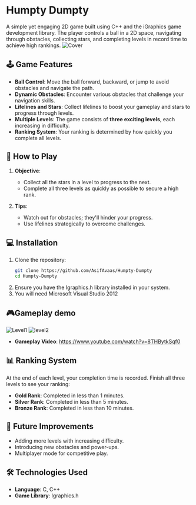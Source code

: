 # Humpty Dumpty  

A simple yet engaging 2D game built using C++ and the iGraphics game development library. The player controls a ball in a 2D space, navigating through obstacles, collecting stars, and completing levels in record time to achieve high rankings.
![Cover](https://github.com/user-attachments/assets/d9dc737c-4259-4f1e-9b6b-d170603d6a31)

## 🕹️ Game Features  

- **Ball Control**: Move the ball forward, backward, or jump to avoid obstacles and navigate the path.  
- **Dynamic Obstacles**: Encounter various obstacles that challenge your navigation skills.  
- **Lifelines and Stars**: Collect lifelines to boost your gameplay and stars to progress through levels.  
- **Multiple Levels**: The game consists of **three exciting levels**, each increasing in difficulty.  
- **Ranking System**: Your ranking is determined by how quickly you complete all levels.  

## 📖 How to Play  

1. **Objective**:  
   - Collect all the stars in a level to progress to the next.  
   - Complete all three levels as quickly as possible to secure a high rank.  

2. **Tips**:  
   - Watch out for obstacles; they'll hinder your progress.  
   - Use lifelines strategically to overcome challenges.  

## 💻 Installation  

1. Clone the repository:  
   ```bash  
   git clone https://github.com/AsifAvaas/Humpty-Dumpty
   cd Humpty-Dumpty
2. Ensure you have the Igraphics.h library installed in your system.
3. You will need Microsoft Visual Studio 2012

## 🎮Gameplay demo
![Level1](https://github.com/user-attachments/assets/357fdf2a-24f5-4abb-8bc7-35247b8a60ed)
![level2](https://github.com/user-attachments/assets/1cf4847d-41eb-4d13-a147-a83acfbd6e75)

- **Gameplay Video**: https://www.youtube.com/watch?v=8THBytkSqf0





## 📊 Ranking System  

At the end of each level, your completion time is recorded. Finish all three levels to see your ranking:  

- **Gold Rank**: Completed in less than 1 minutes.  
- **Silver Rank**: Completed in less than 5 minutes.  
- **Bronze Rank**: Completed in less than 10 minutes.  

## 🚀 Future Improvements  

- Adding more levels with increasing difficulty.  
- Introducing new obstacles and power-ups.  
- Multiplayer mode for competitive play.  

## 🛠️ Technologies Used  

- **Language**: C, C++  
- **Game Library**: Igraphics.h


